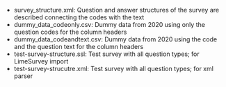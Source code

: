 - survey_structure.xml: Question and answer structures of the survey are described connecting the codes with the text
- dummy_data_codeonly.csv: Dummy data from 2020 using only the question codes for the column headers
- dummy_data_codeandtext.csv: Dummy data from 2020 using the code and the question text for the column headers
- test-survey-structure.ssl: Test survey with all question types; for LimeSurvey import
- test-survey-strucutre.xml: Test survey with all question types; for xml parser
